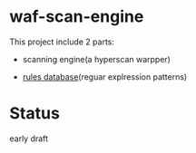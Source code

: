 # waf-scan-engine

This project include 2 parts:

- scanning engine(a hyperscan warpper)

- [rules database](database/README.md)(reguar explression patterns)

# Status

early draft
